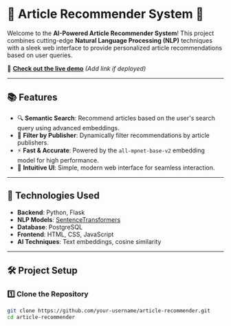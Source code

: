 # 📰 Article Recommender System 🚀

Welcome to the **AI-Powered Article Recommender System**! This project combines cutting-edge **Natural Language Processing (NLP)** techniques with a sleek web interface to provide personalized article recommendations based on user queries. 

🔗 **[Check out the live demo](#)** *(Add link if deployed)*

---

## 📚 Features
- 🔍 **Semantic Search**: Recommend articles based on the user's search query using advanced embeddings.
- 🏢 **Filter by Publisher**: Dynamically filter recommendations by article publishers.
- ⚡ **Fast & Accurate**: Powered by the `all-mpnet-base-v2` embedding model for high performance.
- 🎨 **Intuitive UI**: Simple, modern web interface for seamless interaction.

---

## 🚀 Technologies Used
- **Backend**: Python, Flask  
- **NLP Models**: [SentenceTransformers](https://www.sbert.net/)  
- **Database**: PostgreSQL  
- **Frontend**: HTML, CSS, JavaScript  
- **AI Techniques**: Text embeddings, cosine similarity

---

## 🛠️ Project Setup

### 1️⃣ Clone the Repository
```bash
git clone https://github.com/your-username/article-recommender.git
cd article-recommender
